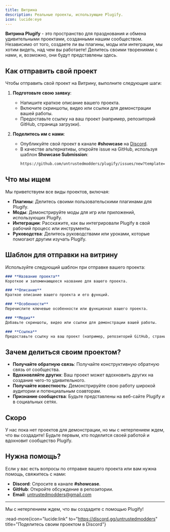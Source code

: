 ```yaml
---
title: Витрина
description: Реальные проекты, использующие Plugify.
icon: lucide:eye
---
```


**Витрина Plugify** - это пространство для празднования и обмена удивительными проектами, созданными нашим сообществом. Независимо от того, создаете ли вы плагины, моды или интеграции, мы хотим видеть, над чем вы работаете! Делитесь своими творениями с нами, и, возможно, они будут представлены здесь.

## **Как отправить свой проект**

Чтобы отправить свой проект на Витрину, выполните следующие шаги:

1. **Подготовьте свою заявку**:
    - Напишите краткое описание вашего проекта.
    - Включите скриншоты, видео или ссылки для демонстрации вашей работы.
    - Предоставьте ссылку на ваш проект (например, репозиторий GitHub, страница загрузки).

2. **Поделитесь им с нами**:
    - Опубликуйте свой проект в канале **#showcase** на [Discord](https://discord.gg/untrustedmodders).
    - В качестве альтернативы, откройте issue на GitHub, используя шаблон **Showcase Submission**:
      ```bash
      https://github.com/untrustedmodders/plugify/issues/new?template=showcase_submission.md
      ```

## **Что мы ищем**

Мы приветствуем все виды проектов, включая:
- **Плагины**: Делитесь своими пользовательскими плагинами для Plugify.
- **Моды**: Демонстрируйте моды для игр или приложений, использующих Plugify.
- **Интеграции**: Расскажите, как вы интегрировали Plugify в свой рабочий процесс или инструменты.
- **Руководства**: Делитесь руководствами или уроками, которые помогают другим изучать Plugify.

## **Шаблон для отправки на витрину**

Используйте следующий шаблон при отправке вашего проекта:

```markdown
### **Название проекта**
Короткое и запоминающееся название для вашего проекта.

### **Описание**
Краткое описание вашего проекта и его функций.

### **Особенности**
Перечислите ключевые особенности или функционал вашего проекта.

### **Медиа**
Добавьте скриншоты, видео или ссылки для демонстрации вашей работы.

### **Ссылка**
Предоставьте ссылку на ваш проект (например, репозиторий GitHub, страница загрузки).
```

## **Зачем делиться своим проектом?**

- **Получайте обратную связь**: Получайте конструктивную обратную связь от сообщества.
- **Вдохновляйте других**: Ваш проект может вдохновить других на создание чего-то удивительного.
- **Получайте известность**: Демонстрируйте свою работу широкой аудитории и потенциальным соавторам.
- **Признание сообщества**: Будьте представлены на веб-сайте Plugify и в социальных сетях.

## **Скоро**

У нас пока нет проектов для демонстрации, но мы с нетерпением ждем, что вы создадите! Будьте первым, кто поделится своей работой и вдохновит сообщество Plugify.

## **Нужна помощь?**

Если у вас есть вопросы по отправке вашего проекта или вам нужна помощь, свяжитесь с нами:
- **Discord**: Спросите в канале **#showcase**.
- **GitHub**: Откройте обсуждение в репозитории.
- **Email**: [untrustedmodders@gmail.com](mailto:untrustedmodders@gmail.com)

---

Мы с нетерпением ждем, что вы создадите с помощью Plugify!

:read-more{icon="lucide:link" to="https://discord.gg/untrustedmodders" title="Поделитесь своим проектом в Discord"}